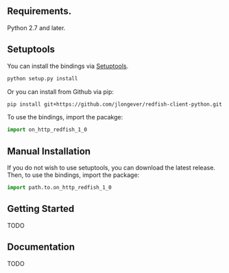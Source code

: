 ## Requirements.
Python 2.7 and later.

## Setuptools
You can install the bindings via [Setuptools](http://pypi.python.org/pypi/setuptools).

```sh
python setup.py install
```

Or you can install from Github via pip:

```sh
pip install git+https://github.com/jlongever/redfish-client-python.git
```

To use the bindings, import the pacakge:

```python
import on_http_redfish_1_0
```

## Manual Installation
If you do not wish to use setuptools, you can download the latest release.
Then, to use the bindings, import the package:

```python
import path.to.on_http_redfish_1_0
```

## Getting Started

TODO

## Documentation

TODO

